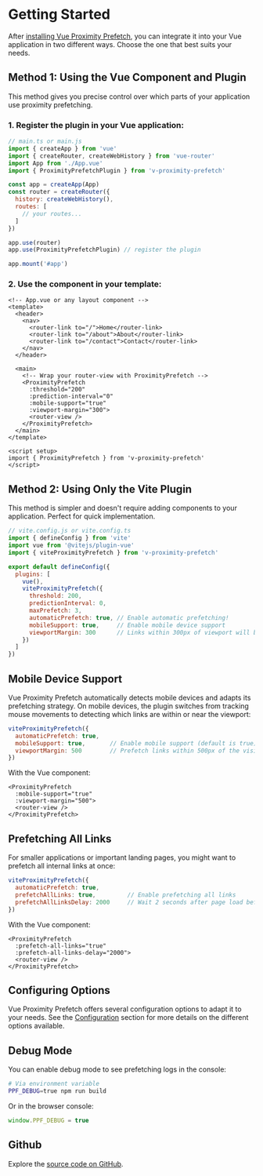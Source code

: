 # Getting Started

After [installing Vue Proximity Prefetch](/v-proximity-prefetch/documentation/installation), you can integrate it into your Vue application in two different ways. Choose the one that best suits your needs.

## Method 1: Using the Vue Component and Plugin

This method gives you precise control over which parts of your application use proximity prefetching.

### 1. Register the plugin in your Vue application:

```js
// main.ts or main.js
import { createApp } from 'vue'
import { createRouter, createWebHistory } from 'vue-router'
import App from './App.vue'
import { ProximityPrefetchPlugin } from 'v-proximity-prefetch'

const app = createApp(App)
const router = createRouter({
  history: createWebHistory(),
  routes: [
    // your routes...
  ]
})

app.use(router)
app.use(ProximityPrefetchPlugin) // register the plugin

app.mount('#app')
```

### 2. Use the component in your template:

```vue
<!-- App.vue or any layout component -->
<template>
  <header>
    <nav>
      <router-link to="/">Home</router-link>
      <router-link to="/about">About</router-link>
      <router-link to="/contact">Contact</router-link>
    </nav>
  </header>

  <main>
    <!-- Wrap your router-view with ProximityPrefetch -->
    <ProximityPrefetch 
      :threshold="200" 
      :prediction-interval="0"
      :mobile-support="true"
      :viewport-margin="300">
      <router-view />
    </ProximityPrefetch>
  </main>
</template>

<script setup>
import { ProximityPrefetch } from 'v-proximity-prefetch'
</script>
```

## Method 2: Using Only the Vite Plugin

This method is simpler and doesn't require adding components to your application. Perfect for quick implementation.

```js
// vite.config.js or vite.config.ts
import { defineConfig } from 'vite'
import vue from '@vitejs/plugin-vue'
import { viteProximityPrefetch } from 'v-proximity-prefetch'

export default defineConfig({
  plugins: [
    vue(),
    viteProximityPrefetch({
      threshold: 200,
      predictionInterval: 0,
      maxPrefetch: 3,
      automaticPrefetch: true, // Enable automatic prefetching!
      mobileSupport: true,     // Enable mobile device support
      viewportMargin: 300      // Links within 300px of viewport will be prefetched on mobile
    })
  ]
})
```

## Mobile Device Support

Vue Proximity Prefetch automatically detects mobile devices and adapts its prefetching strategy. On mobile devices, the plugin switches from tracking mouse movements to detecting which links are within or near the viewport:

```js
viteProximityPrefetch({
  automaticPrefetch: true,
  mobileSupport: true,       // Enable mobile support (default is true)
  viewportMargin: 500        // Prefetch links within 500px of the visible viewport
})
```

With the Vue component:

```vue
<ProximityPrefetch 
  :mobile-support="true"
  :viewport-margin="500">
  <router-view />
</ProximityPrefetch>
```

## Prefetching All Links

For smaller applications or important landing pages, you might want to prefetch all internal links at once:

```js
viteProximityPrefetch({
  automaticPrefetch: true,
  prefetchAllLinks: true,         // Enable prefetching all links
  prefetchAllLinksDelay: 2000     // Wait 2 seconds after page load before prefetching
})
```

With the Vue component:

```vue
<ProximityPrefetch 
  :prefetch-all-links="true"
  :prefetch-all-links-delay="2000">
  <router-view />
</ProximityPrefetch>
```

## Configuring Options

Vue Proximity Prefetch offers several configuration options to adapt it to your needs. See the [Configuration](/v-proximity-prefetch/configuration/) section for more details on the different options available.

## Debug Mode

You can enable debug mode to see prefetching logs in the console:

```bash
# Via environment variable
PPF_DEBUG=true npm run build
```

Or in the browser console:

```js
window.PPF_DEBUG = true
```

## Github

Explore the [source code on GitHub](https://github.com/aidalinfo/v-proximity-prefetch).